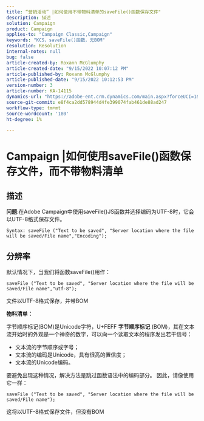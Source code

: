```yaml
---
title: “营销活动” |如何使用不带物料清单的saveFile()函数保存文件"
description: 描述
solution: Campaign
product: Campaign
applies-to: "Campaign Classic,Campaign"
keywords: "KCS，saveFile()函数，无BOM"
resolution: Resolution
internal-notes: null
bug: false
article-created-by: Roxann McGlumphy
article-created-date: "9/15/2022 10:07:12 PM"
article-published-by: Roxann McGlumphy
article-published-date: "9/15/2022 10:12:53 PM"
version-number: 3
article-number: KA-14115
dynamics-url: "https://adobe-ent.crm.dynamics.com/main.aspx?forceUCI=1&pagetype=entityrecord&etn=knowledgearticle&id=5605e9bc-4235-ed11-9db1-00224808679b"
source-git-commit: e8f4ca2dd578944d4fe399074fab461de88ad247
workflow-type: tm+mt
source-wordcount: '180'
ht-degree: 1%

---
```


# Campaign |如何使用saveFile()函数保存文件，而不带物料清单

## 描述


<b>问题</b>:在Adobe Campaign中使用saveFile()JS函数并选择编码为UTF-8时，它会以UTF-8格式保存文件。


```
Syntax: saveFile ("Text to be saved", "Server location where the file will be saved/File name","Encoding");
```



## 分辨率


默认情况下，当我们将函数saveFile()用作：


```
saveFile ("Text to be saved", "Server location where the file will be saved/File name","utf-8");
```


文件以UTF-8格式保存，并带BOM

<b>物料清单： </b>

字节顺序标记(BOM)是Unicode字符，U+FEFF <b>字节顺序标记</b> (BOM)，其在文本流开始时的外观是一个神奇的数字，可以向一个读取文本的程序发出若干信号：

- 文本流的字节顺序或字号；
- 文本流的编码是Unicode，具有很高的置信度；
- 文本流的Unicode编码。


要避免出现这种情况，解决方法是跳过函数语法中的编码部分。 因此，请像使用它一样：


```
saveFile ("Text to be saved", "Server location where the file will be saved/File name");
```


这将以UTF-8格式保存文件，但没有BOM

